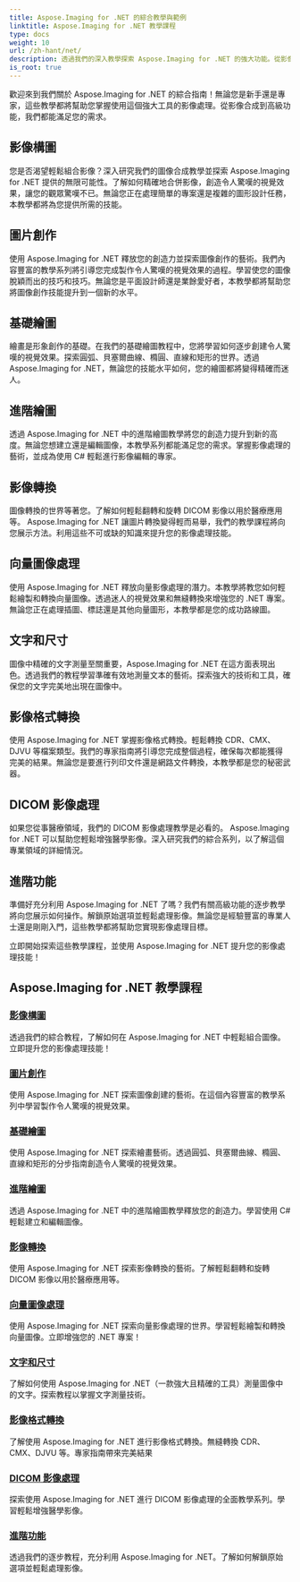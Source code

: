 ```yaml
---
title: Aspose.Imaging for .NET 的綜合教學與範例
linktitle: Aspose.Imaging for .NET 教學課程
type: docs
weight: 10
url: /zh-hant/net/
description: 透過我們的深入教學探索 Aspose.Imaging for .NET 的強大功能。從影像合成到高級功能，增強您的技能並提升您的影像處理水平。
is_root: true
---
```


歡迎來到我們關於 Aspose.Imaging for .NET 的綜合指南！無論您是新手還是專家，這些教學都將幫助您掌握使用這個強大工具的影像處理。從影像合成到高級功能，我們都能滿足您的需求。

## 影像構圖

您是否渴望輕鬆組合影像？深入研究我們的圖像合成教學並探索 Aspose.Imaging for .NET 提供的無限可能性。了解如何精確地合併影像，創造令人驚嘆的視覺效果，讓您的觀眾驚嘆不已。無論您正在處理簡單的專案還是複雜的圖形設計任務，本教學都將為您提供所需的技能。

## 圖片創作

使用 Aspose.Imaging for .NET 釋放您的創造力並探索圖像創作的藝術。我們內容豐富的教學系列將引導您完成製作令人驚嘆的視覺效果的過程。學習使您的圖像脫穎而出的技巧和技巧。無論您是平面設計師還是業餘愛好者，本教學都將幫助您將圖像創作技能提升到一個新的水平。

## 基礎繪圖

繪畫是形象創作的基礎。在我們的基礎繪圖教程中，您將學習如何逐步創建令人驚嘆的視覺效果。探索圓弧、貝塞爾曲線、橢圓、直線和矩形的世界。透過 Aspose.Imaging for .NET，無論您的技能水平如何，您的繪圖都將變得精確而迷人。

## 進階繪圖

透過 Aspose.Imaging for .NET 中的進階繪圖教學將您的創造力提升到新的高度。無論您想建立還是編輯圖像，本教學系列都能滿足您的需求。掌握影像處理的藝術，並成為使用 C# 輕鬆進行影像編輯的專家。

## 影像轉換

圖像轉換的世界等著您。了解如何輕鬆翻轉和旋轉 DICOM 影像以用於醫療應用等。 Aspose.Imaging for .NET 讓圖片轉換變得輕而易舉，我們的教學課程將向您展示方法。利用這些不可或缺的知識來提升您的影像處理技能。

## 向量圖像處理

使用 Aspose.Imaging for .NET 釋放向量影像處理的潛力。本教學將教您如何輕鬆繪製和轉換向量圖像。透過迷人的視覺效果和無縫轉換來增強您的 .NET 專案。無論您正在處理插圖、標誌還是其他向量圖形，本教學都是您的成功路線圖。

## 文字和尺寸

圖像中精確的文字測量至關重要，Aspose.Imaging for .NET 在這方面表現出色。透過我們的教程學習準確有效地測量文本的藝術。探索強大的技術和工具，確保您的文字完美地出現在圖像中。

## 影像格式轉換

使用 Aspose.Imaging for .NET 掌握影像格式轉換。輕鬆轉換 CDR、CMX、DJVU 等檔案類型。我們的專家指南將引導您完成整個過程，確保每次都能獲得完美的結果。無論您是要進行列印文件還是網路文件轉換，本教學都是您的秘密武器。

## DICOM 影像處理

如果您從事醫療領域，我們的 DICOM 影像處理教學是必看的。 Aspose.Imaging for .NET 可以幫助您輕鬆增強醫學影像。深入研究我們的綜合系列，以了解這個專業領域的詳細情況。

## 進階功能

準備好充分利用 Aspose.Imaging for .NET 了嗎？我們有關高級功能的逐步教學將向您展示如何操作。解鎖原始選項並輕鬆處理影像。無論您是經驗豐富的專業人士還是剛剛入門，這些教學都將幫助您實現影像處理目標。

立即開始探索這些教學課程，並使用 Aspose.Imaging for .NET 提升您的影像處理技能！
## Aspose.Imaging for .NET 教學課程
### [影像構圖](./image-composition/)
透過我們的綜合教程，了解如何在 Aspose.Imaging for .NET 中輕鬆組合圖像。立即提升您的影像處理技能！
### [圖片創作](./image-creation/)
使用 Aspose.Imaging for .NET 探索圖像創建的藝術。在這個內容豐富的教學系列中學習製作令人驚嘆的視覺效果。
### [基礎繪圖](./basic-drawing/)
使用 Aspose.Imaging for .NET 探索繪畫藝術。透過圓弧、貝塞爾曲線、橢圓、直線和矩形的分步指南創造令人驚嘆的視覺效果。
### [進階繪圖](./advanced-drawing/)
透過 Aspose.Imaging for .NET 中的進階繪圖教學釋放您的創造力。學習使用 C# 輕鬆建立和編輯圖像。
### [影像轉換](./image-transformation/)
使用 Aspose.Imaging for .NET 探索影像轉換的藝術。了解輕鬆翻轉和旋轉 DICOM 影像以用於醫療應用等。
### [向量圖像處理](./vector-image-processing/)
使用 Aspose.Imaging for .NET 探索向量影像處理的世界。學習輕鬆繪製和轉換向量圖像。立即增強您的 .NET 專案！
### [文字和尺寸](./text-and-measurements/)
了解如何使用 Aspose.Imaging for .NET（一款強大且精確的工具）測量圖像中的文字。探索教程以掌握文字測量技術。
### [影像格式轉換](./image-format-conversion/)
了解使用 Aspose.Imaging for .NET 進行影像格式轉換。無縫轉換 CDR、CMX、DJVU 等。專家指南帶來完美結果
### [DICOM 影像處理](./dicom-image-processing/)
探索使用 Aspose.Imaging for .NET 進行 DICOM 影像處理的全面教學系列。學習輕鬆增強醫學影像。
### [進階功能](./advanced-features/)
透過我們的逐步教程，充分利用 Aspose.Imaging for .NET。了解如何解鎖原始選項並輕鬆處理影像。